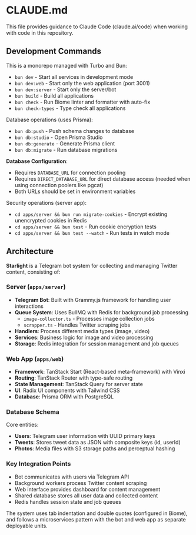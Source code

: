 # CLAUDE.md

This file provides guidance to Claude Code (claude.ai/code) when working with code in this repository.

## Development Commands

This is a monorepo managed with Turbo and Bun:

- `bun dev` - Start all services in development mode
- `bun dev:web` - Start only the web application (port 3001)  
- `bun dev:server` - Start only the server/bot
- `bun build` - Build all applications
- `bun check` - Run Biome linter and formatter with auto-fix
- `bun check-types` - Type check all applications

Database operations (uses Prisma):
- `bun db:push` - Push schema changes to database
- `bun db:studio` - Open Prisma Studio
- `bun db:generate` - Generate Prisma client
- `bun db:migrate` - Run database migrations

**Database Configuration**:
- Requires `DATABASE_URL` for connection pooling
- Requires `DIRECT_DATABASE_URL` for direct database access (needed when using connection poolers like pgcat)
- Both URLs should be set in environment variables

Security operations (server app):
- `cd apps/server && bun run migrate-cookies` - Encrypt existing unencrypted cookies in Redis
- `cd apps/server && bun test` - Run cookie encryption tests
- `cd apps/server && bun test --watch` - Run tests in watch mode

## Architecture

**Starlight** is a Telegram bot system for collecting and managing Twitter content, consisting of:

### Server (`apps/server`)
- **Telegram Bot**: Built with Grammy.js framework for handling user interactions
- **Queue System**: Uses BullMQ with Redis for background job processing
  - `image-collector.ts` - Processes image collection jobs
  - `scrapper.ts` - Handles Twitter scraping jobs
- **Handlers**: Process different media types (image, video)
- **Services**: Business logic for image and video processing
- **Storage**: Redis integration for session management and job queues

### Web App (`apps/web`)
- **Framework**: TanStack Start (React-based meta-framework) with Vinxi
- **Routing**: TanStack Router with type-safe routing
- **State Management**: TanStack Query for server state
- **UI**: Radix UI components with Tailwind CSS
- **Database**: Prisma ORM with PostgreSQL

### Database Schema
Core entities:
- **Users**: Telegram user information with UUID primary keys
- **Tweets**: Stores tweet data as JSON with composite keys (id, userId)
- **Photos**: Media files with S3 storage paths and perceptual hashing

### Key Integration Points
- Bot communicates with users via Telegram API
- Background workers process Twitter content scraping
- Web interface provides dashboard for content management
- Shared database stores all user data and collected content
- Redis handles session state and job queues

The system uses tab indentation and double quotes (configured in Biome), and follows a microservices pattern with the bot and web app as separate deployable units.